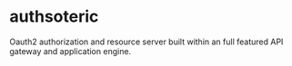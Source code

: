 # authsoteric
Oauth2 authorization and resource server built within an full featured API gateway and application engine.
